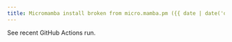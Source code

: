 ```yaml
---
title: Micromamba install broken from micro.mamba.pm ({{ date | date('dddd, MMMM Do') }})
---
```


See recent GitHub Actions run.
